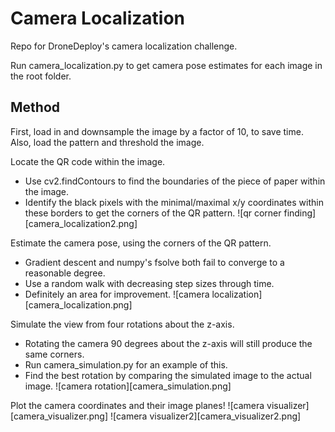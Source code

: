 Camera Localization
===================

Repo for DroneDeploy's camera localization challenge.

Run camera_localization.py to get camera pose estimates for each image in the root folder.

## Method

First, load in and downsample the image by a factor of 10, to save time.
Also, load the pattern and threshold the image.

Locate the QR code within the image.
* Use cv2.findContours to find the boundaries of the piece of paper within the image.
* Identify the black pixels with the minimal/maximal x/y coordinates within these borders to get the corners of the QR pattern.
![qr corner finding][camera_localization2.png]

Estimate the camera pose, using the corners of the QR pattern.
* Gradient descent and numpy's fsolve both fail to converge to a reasonable degree.
* Use a random walk with decreasing step sizes through time.
* Definitely an area for improvement.
![camera localization][camera_localization.png]

Simulate the view from four rotations about the z-axis.
* Rotating the camera 90 degrees about the z-axis will still produce the same corners.
* Run camera_simulation.py for an example of this.
* Find the best rotation by comparing the simulated image to the actual image.
![camera rotation][camera_simulation.png]

Plot the camera coordinates and their image planes!
![camera visualizer][camera_visualizer.png]
![camera visualizer2][camera_visualizer2.png]
